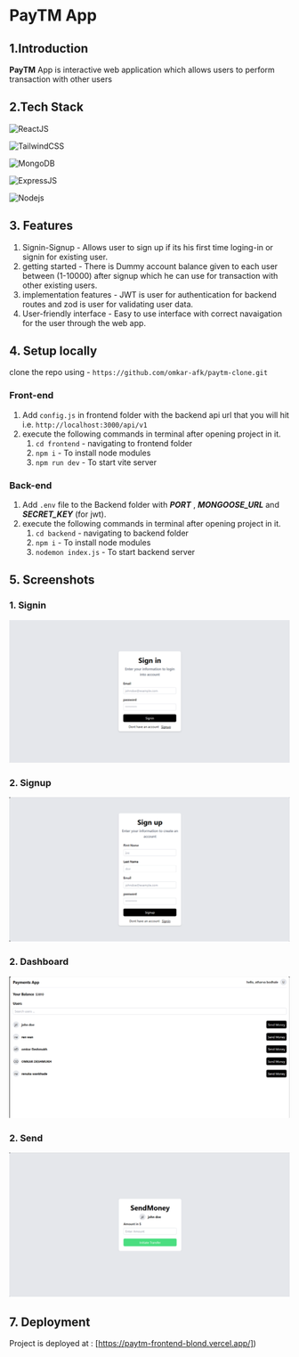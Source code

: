 
# PayTM App

## 1.Introduction

**PayTM** App is interactive web application which allows users to perform transaction with other users

## 2.Tech Stack

![ReactJS](https://img.shields.io/badge/React-20232A?style=for-the-badge&logo=react&logoColor=61DAFB)

![TailwindCSS](https://img.shields.io/badge/Tailwind_CSS-38B2AC?style=for-the-badge&logo=tailwind-css&logoColor=white)

![MongoDB](https://img.shields.io/badge/MongoDB-4EA94B?style=for-the-badge&logo=mongodb&logoColor=white) 

![ExpressJS](https://img.shields.io/badge/Express.js-404D59?style=for-the-badge) 

![Nodejs](https://img.shields.io/badge/Node.js-43853D?style=for-the-badge&logo=node.js&logoColor=white)

## 3. Features

1. Signin-Signup - Allows user to sign up if its his first time loging-in or signin for existing user.
2. getting started - There is Dummy account balance given to each user between (1-10000) after signup which he can use for transaction with other existing users.
3. implementation features - JWT is user for authentication for backend routes and zod is user for validating user data.
4. User-friendly interface - Easy to use interface with correct navaigation for the user through the web app.

## 4. Setup locally

clone the repo using - `https://github.com/omkar-afk/paytm-clone.git`

### Front-end


1. Add `config.js` in frontend folder with the backend api url that you will hit i.e. `http://localhost:3000/api/v1`
2. execute the following commands in terminal after opening project in it.
    1. `cd frontend` - navigating to frontend folder
    2. `npm i` - To install node modules
    3. `npm run dev` - To start vite server

### Back-end
1. Add `.env` file to the Backend folder with ***PORT*** , ***MONGOOSE_URL*** and ***SECRET_KEY*** (for jwt).
2. execute the following commands in terminal after opening project in it.
    1. `cd backend` - navigating to backend folder
    2. `npm i` - To install node modules
    3. `nodemon index.js` - To start backend server


## 5. Screenshots

### 1. Signin
![image](https://github.com/omkar-afk/paytm-clone/blob/main/frontend/src/utils/Signin.png)

### 2. Signup
![image](https://github.com/omkar-afk/paytm-clone/blob/main/frontend/src/utils/Signup.png)

### 2. Dashboard
![image](https://github.com/omkar-afk/paytm-clone/blob/main/frontend/src/utils/Dashboard.png)

### 2. Send
![image](https://github.com/omkar-afk/paytm-clone/blob/main/frontend/src/utils/Send.png)

## 7. Deployment
Project is deployed at : [https://paytm-frontend-blond.vercel.app/]) 
  
   











